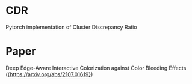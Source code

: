 # CDR

Pytorch implementation of Cluster Discrepancy Ratio 

# Paper
Deep Edge-Aware Interactive Colorization against Color Bleeding Effects ({https://arxiv.org/abs/2107.01619})
